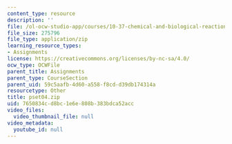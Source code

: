 ```yaml
---
content_type: resource
description: ''
file: /ol-ocw-studio-app/courses/10-37-chemical-and-biological-reaction-engineering-spring-2007/7650834cd8bc1e6e808b383bdca52acc_pset04.zip
file_size: 275796
file_type: application/zip
learning_resource_types:
- Assignments
license: https://creativecommons.org/licenses/by-nc-sa/4.0/
ocw_type: OCWFile
parent_title: Assignments
parent_type: CourseSection
parent_uid: 59c5aafb-4d60-a558-f8cd-d39db174314a
resourcetype: Other
title: pset04.zip
uid: 7650834c-d8bc-1e6e-808b-383bdca52acc
video_files:
  video_thumbnail_file: null
video_metadata:
  youtube_id: null
---
```

